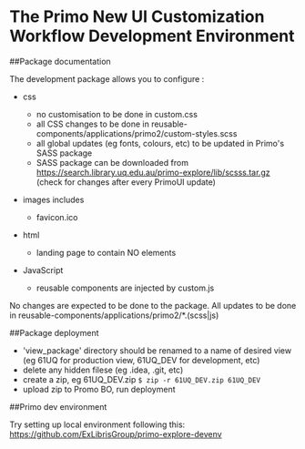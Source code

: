 
# The Primo New UI Customization Workflow Development Environment


##Package documentation

The development package allows you to configure :

- css
  - no customisation to be done in custom.css
  - all CSS changes to be done in reusable-components/applications/primo2/custom-styles.scss
  - all global updates (eg fonts, colours, etc) to be updated in Primo's SASS package
  - SASS package can be downloaded from https://search.library.uq.edu.au/primo-explore/lib/scsss.tar.gz (check for changes after every PrimoUI update)

- images includes
  - favicon.ico 
  
- html
  - landing page to contain NO elements

- JavaScript
  - reusable components are injected by custom.js
  
No changes are expected to be done to the package. All updates to be done in reusable-components/applications/primo2/*.(scss|js)

##Package deployment

- 'view_package' directory should be renamed to a name of desired view (eg 61UQ for production view, 61UQ_DEV for development, etc)
- delete any hidden filese (eg .idea, .git, etc)
- create a zip, eg 61UQ_DEV.zip `$ zip -r 61UQ_DEV.zip 61UQ_DEV`
- upload zip to Promo BO, run deployment


##Primo dev environment

Try setting up local environment following this: https://github.com/ExLibrisGroup/primo-explore-devenv














